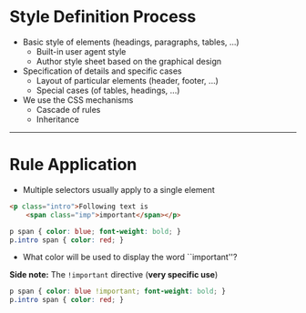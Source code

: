 # Style Definition Process

  * Basic style of elements (headings, paragraphs, tables, ...) 
    * Built-in user agent style
    * Author style sheet based on the graphical design
  * Specification of details and specific cases 
    * Layout of particular elements (header, footer, ...)
    * Special cases (of tables, headings, ...)
  * We use the CSS mechanisms 
    * Cascade of rules
    * Inheritance

---

# Rule Application

  * Multiple selectors usually apply to a single element

```html
<p class="intro">Following text is
    <span class="imp">important</span></p>
``` 

```css
p span { color: blue; font-weight: bold; }
p.intro span { color: red; }
``` 

  * What color will be used to display the word ``important''?

**Side note:** The `!important` directive (**very specific use**)

```css
p span { color: blue !important; font-weight: bold; }
p.intro span { color: red; }
```
